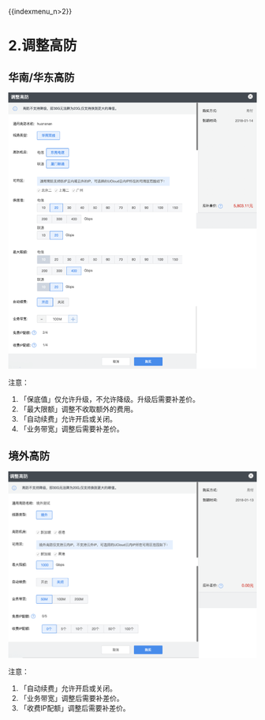 {{indexmenu_n>2}}

# 2.调整高防

## 华南/华东高防

![](/images/opintro/game/华南调整高防.png)

注意：

1.  「保底值」仅允许升级，不允许降级。升级后需要补差价。
2.  「最大限额」调整不收取额外的费用。
3.  「自动续费」允许开启或关闭。
4.  「业务带宽」调整后需要补差价。

## 境外高防

![](/images/opintro/game/境外调整高防.png)

注意：

1.  「自动续费」允许开启或关闭。
2.  「业务带宽」调整后需要补差价。
3.  「收费IP配额」调整后需要补差价。
